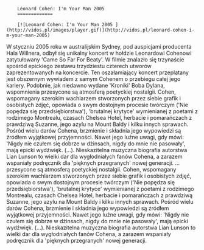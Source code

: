 
        Leonard Cohen: I'm Your Man 2005 
        =============
        
        [![Leonard Cohen: I'm Your Man 2005 ](http://vidos.pl/images/player.gif)](http://vidos.pl/leonard-cohen-i-m-your-man-2005)
        
        
 W styczniu 2005 roku w australijskim Sydney, pod auspicjami producenta Hala Willnera, odbył się unikalny koncert w hołdzie Leonardowi Cohenowi zatytułowany 'Came So Far For Beaty'. W filmie znalazło się trzynaście spośród epickiego zestawu trzydziestu czterech utworów zaprezentowanych na koncercie. Ten oszałamiający koncert przeplatany jest obszernym wywiadem z samym Cohenem o przebiegu całej jego kariery. Podobnie, jak niedawno wydane 'Kroniki' Boba Dylana, wspomnienia przesycone są atmosferą poetyckiej nostalgii. Cohen, wspomagany szerokim wachlarzem stworzonych przez siebie grafik i osobistych zdjęć, opowiada o swym dostojnym procesie twórczym ('Nie popędza się przedsiębiorstwa'), 'brutalnej krytyce' wymienianej z poetami z rodzimego Montrealu, czasach Chelsea Hotel, herbacie i pomarańczach z prawdziwą Suzanne, jego azylu na Mount Baldy i kilku innych sprawach. Pośród wielu darów Cohena, brzmienie i składnia jego wypowiedzi są źródłem wyjątkowej przyjemności. Nawet jego luźne uwagi, gdy mówi: 'Nigdy nie czułem się dobrze w dżinsach, nigdy do mnie nie pasowały', mają epicki wydźwięk. (...). Nieskazitelna muzyczna biografia autorstwa Lian Lunson to wielki dar dla wygłodniałych fanów Cohena, a zarazem wspaniały podręcznik dla 'pięknych przegranych' nowej generacji.  ... przesycone są atmosferą poetyckiej nostalgii. Cohen, wspomagany szerokim wachlarzem stworzonych przez siebie grafik i osobistych zdjęć, opowiada o swym dostojnym procesie twórczym ('Nie popędza się przedsiębiorstwa'), 'brutalnej krytyce' wymienianej z poetami z rodzimego Montrealu, czasach Chelsea Hotel, herbacie i pomarańczach z prawdziwą Suzanne, jego azylu na Mount Baldy i kilku innych sprawach. Pośród wielu darów Cohena, brzmienie i składnia jego wypowiedzi są źródłem wyjątkowej przyjemności. Nawet jego luźne uwagi, gdy mówi: 'Nigdy nie czułem się dobrze w dżinsach, nigdy do mnie nie pasowały', mają epicki wydźwięk. (...). Nieskazitelna muzyczna biografia autorstwa Lian Lunson to wielki dar dla wygłodniałych fanów Cohena, a zarazem wspaniały podręcznik dla 'pięknych przegranych' nowej generacji.
    